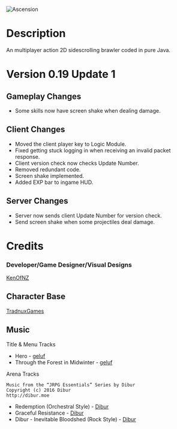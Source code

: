 ![Ascension](https://github.com/kenofnz/Ascension/raw/master/Ascension/resources/sprites/ui/menu/title.png)

# Description
An multiplayer action 2D sidescrolling brawler coded in pure Java.

# Version 0.19 Update 1
## Gameplay Changes
* Some skills now have screen shake when dealing damage.

## Client Changes
* Moved the client player key to Logic Module.
* Fixed getting stuck logging in when receiving an invalid packet response.
* Client version check now checks Update Number.
* Removed redundant code.
* Screen shake implemented.
* Added EXP bar to ingame HUD.

## Server Changes
* Server now sends client Update Number for version check.
* Send screen shake when some projectiles deal damage.

# Credits
### Developer/Game Designer/Visual Designs
[KenOfNZ](https://github.com/kenofnz)

## Character Base
[TradnuxGames](http://tradnux.com/)

## Music
Title & Menu Tracks

* Hero - [geluf](https://soundcloud.com/geluf)
* Through the Forest in Midwinter - [geluf](https://soundcloud.com/geluf)

Arena Tracks

```
Music from the “JRPG Essentials” Series by Dibur
Copyright (c) 2016 Dibur
http://dibur.moe
```

* Redemption (Orchestral Style) - [Dibur](http://dibur.moe)
* Graceful Resistance - [Dibur](http://dibur.moe)
* Dibur - Inevitable Bloodshed (Rock Style) - [Dibur](http://dibur.moe)

